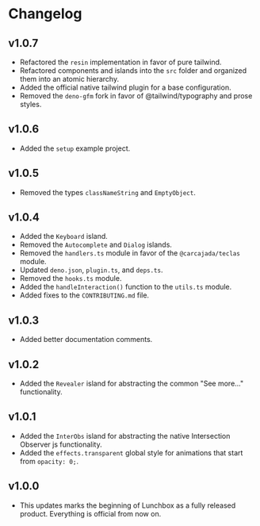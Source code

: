 # Changelog

## v1.0.7

- Refactored the `resin` implementation in favor of pure tailwind.
- Refactored components and islands into the `src` folder and organized them into an atomic hierarchy.
- Added the official native tailwind plugin for a base configuration.
- Removed the `deno-gfm` fork in favor of @tailwind/typography and prose styles.

## v1.0.6

- Added the `setup` example project.

## v1.0.5

- Removed the types `classNameString` and `EmptyObject`.

## v1.0.4

- Added the `Keyboard` island.
- Removed the `Autocomplete` and `Dialog` islands.
- Removed the `handlers.ts` module in favor of the `@carcajada/teclas` module.
- Updated `deno.json`, `plugin.ts`, and `deps.ts`.
- Removed the `hooks.ts` module.
- Added the `handleInteraction()` function to the `utils.ts` module.
- Added fixes to the `CONTRIBUTING.md` file.

## v1.0.3

- Added better documentation comments.

## v1.0.2

- Added the `Revealer` island for abstracting the common "See more..." functionality.

## v1.0.1

- Added the `InterObs` island for abstracting the native Intersection Observer
  js functionality.
- Added the `effects.transparent` global style for animations that start from
  `opacity: 0;`.

## v1.0.0

- This updates marks the beginning of Lunchbox as a fully released product.
  Everything is official from now on.
